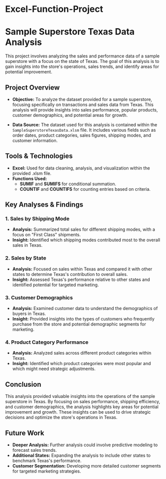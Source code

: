 # Excel-Function-Project

# Sample Superstore Texas Data Analysis

This project involves analyzing the sales and performance data of a sample superstore with a focus on the state of Texas. The goal of this analysis is to gain insights into the store's operations, sales trends, and identify areas for potential improvement.

## Project Overview

- **Objective:** To analyze the dataset provided for a sample superstore, focusing specifically on transactions and sales data from Texas. This analysis will provide insights into sales performance, popular products, customer demographics, and potential areas for growth.
  
- **Data Source:** The dataset used for this analysis is contained within the `SampleSuperstoreTexasData.xlsm` file. It includes various fields such as order dates, product categories, sales figures, shipping modes, and customer information.

## Tools & Technologies

- **Excel:** Used for data cleaning, analysis, and visualization within the provided .xlsm file.
- **Functions Used:** 
  - **SUMIF** and **SUMIFS** for conditional summation.
  - **COUNTIF** and **COUNTIFS** for counting entries based on criteria.

## Key Analyses & Findings

### 1. **Sales by Shipping Mode**
   - **Analysis:** Summarized total sales for different shipping modes, with a focus on "First Class" shipments.
   - **Insight:** Identified which shipping modes contributed most to the overall sales in Texas.

### 2. **Sales by State**
   - **Analysis:** Focused on sales within Texas and compared it with other states to determine Texas's contribution to overall sales.
   - **Insight:** Assessed Texas's performance relative to other states and identified potential for targeted marketing.

### 3. **Customer Demographics**
   - **Analysis:** Examined customer data to understand the demographics of buyers in Texas.
   - **Insight:** Provided insights into the types of customers who frequently purchase from the store and potential demographic segments for marketing.

### 4. **Product Category Performance**
   - **Analysis:** Analyzed sales across different product categories within Texas.
   - **Insight:** Identified which product categories were most popular and which might need strategic adjustments.

## Conclusion

This analysis provided valuable insights into the operations of the sample superstore in Texas. By focusing on sales performance, shipping efficiency, and customer demographics, the analysis highlights key areas for potential improvement and growth. These insights can be used to drive strategic decisions and optimize the store's operations in Texas.

## Future Work

- **Deeper Analysis:** Further analysis could involve predictive modeling to forecast sales trends.
- **Additional States:** Expanding the analysis to include other states to benchmark Texas's performance.
- **Customer Segmentation:** Developing more detailed customer segments for targeted marketing strategies.
